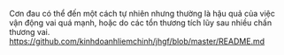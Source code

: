 Cơn đau có thể đến một cách tự nhiên nhưng thường là hậu quả của việc vận động vai quá mạnh, hoặc do các tổn thương tích lũy sau nhiều chấn thương vai.
https://github.com/kinhdoanhliemchinh/jhgf/blob/master/README.md
